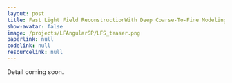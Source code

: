 ```yaml
---
layout: post
title: Fast Light Field ReconstructionWith Deep Coarse-To-Fine Modeling of Spatial-Angular Clues [ECCV18']
show-avatar: false
image: /projects/LFAngularSP/LFS_teaser.png
paperlink: null
codelink: null
resourcelink: null
---
```


Detail coming soon.
